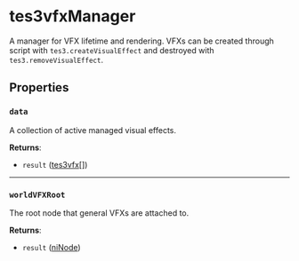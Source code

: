 # tes3vfxManager
<div class="search_terms" style="display: none">tes3vfxmanager, vfxmanager</div>

<!---
	This file is autogenerated. Do not edit this file manually. Your changes will be ignored.
	More information: https://github.com/MWSE/MWSE/tree/master/docs
-->

A manager for VFX lifetime and rendering. VFXs can be created through script with `tes3.createVisualEffect` and destroyed with `tes3.removeVisualEffect`.

## Properties

### `data`
<div class="search_terms" style="display: none">data</div>

A collection of active managed visual effects.

**Returns**:

* `result` ([tes3vfx](../../types/tes3vfx)[])

***

### `worldVFXRoot`
<div class="search_terms" style="display: none">worldvfxroot</div>

The root node that general VFXs are attached to.

**Returns**:

* `result` ([niNode](../../types/niNode))

